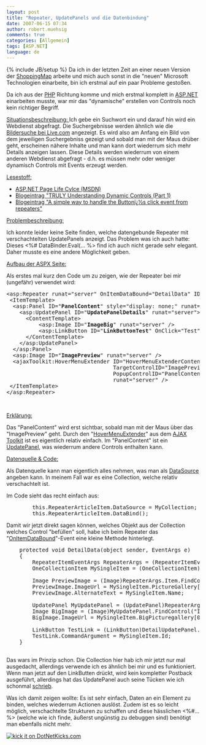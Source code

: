 ```yaml
---
layout: post
title: "Repeater, UpdatePanels und die Datenbindung"
date: 2007-06-15 07:34
author: robert.muehsig
comments: true
categories: [Allgemein]
tags: [ASP.NET]
language: de
---
```

{% include JB/setup %}
Da ich in der letzten Zeit an einer neuen Version der <a target="_blank" href="http://www.shoppingmap.de" title="ShoppingMap">ShoppingMap</a> arbeite und mich auch sonst in die "neuen" Microsoft Technologien einarbeite, bin ich erstmal auf ein paar Probleme gestoßen.

Da ich aus der <a target="_blank" href="http://php.net" title="PHP.net">PHP</a> Richtung komme und mich erstmal komplett in <a target="_blank" href="http://www.asp.net" title="ASP.NET">ASP.NET</a> einarbeiten musste, war mir das "dynamische" erstellen von Controls noch kein richtiger Begriff.

<u>Situationsbeschreibung:
</u>Ich gebe ein Suchwort ein und darauf hin wird ein Webdienst abgefragt. Die Suchergebnisse werden ähnlich wie die <a target="_blank" href="http://search.live.com/images/results.aspx?q=&amp;FORM=BIIR" title="Bildersuche bei Live.com">Bildersuche bei Live.com</a> angezeigt. Es wird also am Anfang ein Bild von dem jeweiligen Suchergebniss gezeigt und sobald man mit der Maus drüber geht, erscheinen nähere Inhalte und man kann dort wiederrum sich mehr Details anzeigen lassen. Diese Details werden wiederrum von einem anderen Webdienst abgefragt - d.h. es müssen mehr oder weniger dynamisch Controls mit Events erzeugt werden.

<u>Lesestoff:</u>
<ul>
	<li><a target="_blank" href="http://msdn2.microsoft.com/en-us/library/ms178472.aspx" title="ASP.NET Page Life Cylce (MSDN)">ASP.NET Page Life Cylce (MSDN)</a></li>
	<li><a target="_blank" href="http://weblogs.asp.net/infinitiesloop/archive/2006/08/25/TRULY-Understanding-Dynamic-Controls-_2800_Part-1_2900_.aspx" title="Blogeintrag ">Blogeintrag "TRULY Understanding Dynamic Controls (Part 1)</a></li>
	<li><a target="_blank" href="http://www.jeffzon.net/Blog/post/A-simple-way-to-handle-the-Buttons-click-event-from-repeaters.aspx" title="Blogeintrag ">Blogeintrag "A simple way to handle the Buttonï¿½s click event from repeaters"</a></li>
</ul>
<u>Problembeschreibung:</u>

Ich konnte leider keine Seite finden, welche datengebunde Repeater mit verschachtelten UpdatePanels anzeigt. Das Problem was ich auch hatte: Dieses &lt;%# DataBinder.Eval(... %&gt; find ich auch nicht gerade sehr elegant. Daher musste es eine andere Möglichkeit geben.

<u>Aufbau der ASPX Seite:</u>

Als erstes mal kurz den Code um zu zeigen, wie der Repeater bei mir (ungefähr) verwendet wird:
<pre class="csharpcode">&lt;asp:Repeater runat=<span class="str">"server"</span> OnItemDataBound=<span class="str">"DetailData"</span> ID=<span class="str">"RepeaterArticleItem"</span>&gt; 
 &lt;ItemTemplate&gt; 
  &lt;asp:Panel ID=<span class="str">"<strong>PanelContent</strong>"</span> style=<span class="str">"display: none;"</span> runat=<span class="str">"server"</span>&gt; 
    &lt;asp:UpdatePanel ID=<span class="str">"<strong>UpdatePanelDetails</strong>"</span> runat=<span class="str">"server"</span>&gt; 
      &lt;ContentTemplate&gt; 
          &lt;asp:Image ID=<span class="str">"<strong>ImageBig</strong>"</span> runat=<span class="str">"server"</span> /&gt; 
          &lt;asp:LinkButton ID=<span class="str">"<strong>LinkButtonTest</strong>"</span> OnClick=<span class="str">"Test"</span> Text=<span class="str">"Test" </span>runat=<span class="str">"server"</span> /&gt; 
      &lt;/ContentTemplate&gt; 
    &lt;/asp:UpdatePanel&gt; 
  &lt;/asp:Panel&gt; 
  &lt;asp:Image ID=<span class="str">"<strong>ImagePreview</strong>"</span> runat=<span class="str">"server"</span> /&gt; 
  &lt;ajaxToolkit:HoverMenuExtender ID=<span class="str">"HoverMenuExtenderContent"</span> 
                                 TargetControlID=<span class="str">"ImagePreview"</span> 
                                 PopupControlID=<span class="str">"PanelContent"</span> 
                                 runat=<span class="str">"server"</span> /&gt; 
 &lt;/ItemTemplate&gt; 
&lt;/asp:Repeater&gt;</pre>
<pre class="csharpcode"> </pre>
<u>Erklärung:</u>

Das "PanelContent" wird erst sichtbar, sobald man mit der Maus über das "ImagePreview" geht. Durch den "<a target="_blank" href="http://ajax.asp.net/ajaxtoolkit/HoverMenu/HoverMenu.aspx" title="HoverMenuExtender - Control Toolkit">HoverMenuExtender</a>" aus dem <a target="_blank" href="http://ajax.asp.net/downloads/default.aspx?tabid=47" title="Microsoft AJAX Downloads">AJAX Toolkit</a> ist es eigentlich relativ einfach.
Im "PanelContent" ist ein <a target="_blank" href="http://ajax.asp.net/docs/" title="Microsoft AJAX Docs">UpdatePanel</a>, was wiederrum andere Controls enthalten kann.

<u>Datenquelle &amp; Code:</u>

Als Datenquelle kann man eigentlich alles nehmen, was man als <a target="_blank" href="http://msdn2.microsoft.com/de-de/library/system.web.ui.webcontrols.repeater.datasource(VS.80).aspx" title="MSDN DataSource">DataSource</a> angeben kann. In meinem Fall war es eine Collection, welche relativ verschachtelt ist.

Im Code sieht das recht einfach aus:
<pre class="csharpcode">        <span class="kwrd">this</span>.RepeaterArticleItem.DataSource = MyCollection; 
        <span class="kwrd">this</span>.RepeaterArticleItem.DataBind();</pre>
Damit wir jetzt direkt sagen können, welches Objekt aus der Collection welches Control "befüllen" soll, habe ich beim Repeater das "<a target="_blank" href="http://msdn2.microsoft.com/de-de/library/system.web.ui.webcontrols.repeater.itemdatabound(vs.80).aspx" title="MSDN OnItemDataBound">OnItemDataBound</a>"-Event eine kleine Methode hinterlegt.
<pre class="csharpcode">    <span class="kwrd">protected</span> <span class="kwrd">void</span> DetailData(<span class="kwrd">object</span> sender, EventArgs e) 
    { 
        RepeaterItemEventArgs RepeaterArgs = (RepeaterItemEventArgs)e; 
        OneCollectionItem MySingleItem = (OneCollectionItem)RepeaterArgs.Item.DataItem;   

        Image PreviewImage = (Image)RepeaterArgs.Item.FindControl(<span class="str">"ImagePreview"</span>); 
        PreviewImage.ImageUrl = MySingleItem.PictureGallery[0].Url; 
        PreviewImage.AlternateText = MySingleItem.Name;   

        UpdatePanel MyUpdatePanel = (UpdatePanel)RepeaterArgs.Item.FindControl(<span class="str">"UpdatePanelArticle"</span>); 
        Image BigImage = (Image)MyUpdatePanel.FindControl(<span class="str">"ImageDetailArticle"</span>); 
        BigImage.ImageUrl = MySingleItem.BigPicturegallery[0].Url;   

        LinkButton TestLink = (LinkButton)DetailUpdatePanel.FindControl(<span class="str">"LinkButtonTest"</span>); 
        TestLink.CommandArgument = MySingleItem.Id; 
    }
    </pre>

Das wars im Prinzip schon.
Die Collection hier hab ich mir jetzt nur mal ausgedacht, allerdings verwende ich es ähnlich bei mir und es funktioniert. Wenn man jetzt auf den LinkButten drückt, wird kein kompletter Postback ausgeführt, allerdings hat das UpdatePanel auch seine Tücken wie ich schonmal <a target="_blank" href="{{BASE_PATH}}/2007/06/07/gute-und-schlechte-seiten-des-updatepanels/" title="Code-Inside.de Blogeintrag zu den Guten und Schlechten Seiten des UpdatePanels">schrieb</a>.

Was ich damit zeigen wollte: Es ist sehr einfach, Daten an ein Element zu binden, welches wiederrum Actionen auslöst. Zudem ist es so leicht möglich, verschachtelte Strukturen zu schaffen und diese hässlichen &lt;%#... %&gt; (welche wie ich finde, äußerst ungünstig zu debuggen sind) benötigt man ebenfalls nicht mehr.

<a href="http://www.dotnetkicks.com/kick/?url={{BASE_PATH}}/2007/06/15/repeater-updatepanels-und-die-datenbindung/"><img src="http://www.dotnetkicks.com/Services/Images/KickItImageGenerator.ashx?url={{BASE_PATH}}/2007/06/15/repeater-updatepanels-und-die-datenbindung/" border="0" alt="kick it on DotNetKicks.com" /></a>

